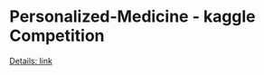 # Personalized-Medicine - kaggle Competition

[Details: link](https://www.kaggle.com/c/msk-redefining-cancer-treatment)
